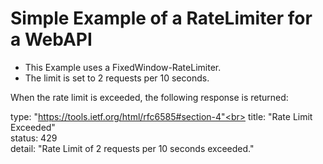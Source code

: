 # Simple Example of a RateLimiter for a WebAPI

* This Example uses a FixedWindow-RateLimiter.
* The limit is set to 2 requests per 10 seconds.

When the rate limit is exceeded, the following response is returned:

  type:  "https://tools.ietf.org/html/rfc6585#section-4"<br>
  title:  "Rate Limit Exceeded"<br>
  status:  429<br>
  detail:  "Rate Limit of 2 requests per 10 seconds exceeded."<br>
